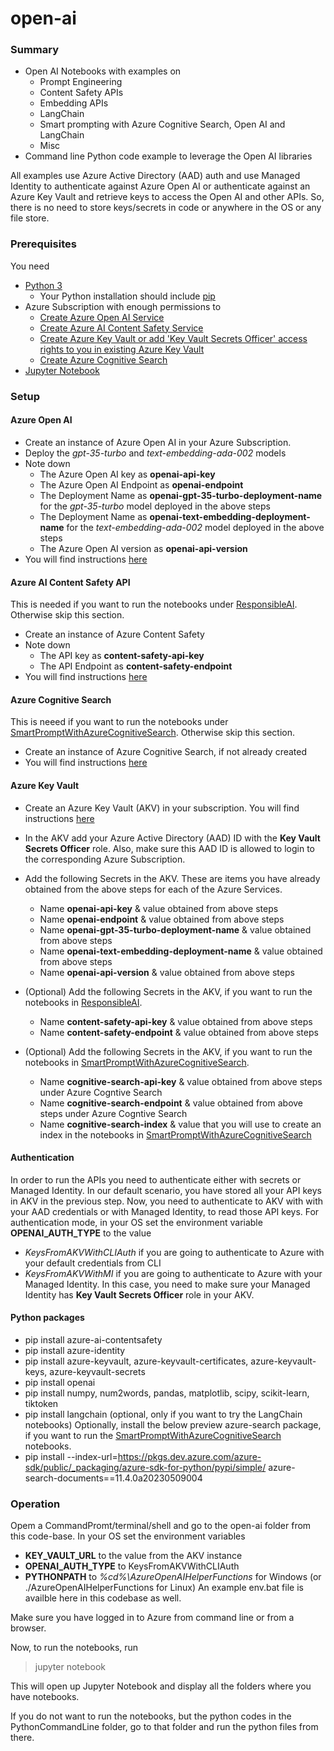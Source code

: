 # open-ai

### Summary
- Open AI Notebooks with examples on
  - Prompt Engineering
  - Content Safety APIs
  - Embedding APIs
  - LangChain
  - Smart prompting with Azure Cognitive Search, Open AI and LangChain
  - Misc
- Command line Python code example to leverage the Open AI libraries

All examples use Azure Active Directory (AAD) auth and use Managed Identity to authenticate against Azure Open AI or authenticate against an Azure Key Vault and retrieve keys to access the Open AI and other APIs. So, there is no need to store keys/secrets in code or anywhere in the OS or any file store.

### Prerequisites
You need 
- [Python 3][Python 3.x]
  -   Your Python installation should include [pip](https://pip.pypa.io/en/stable/)
- Azure Subscription with enough permissions to 
  - [Create Azure Open AI Service](https://learn.microsoft.com/en-us/azure/cognitive-services/openai/overview)
  - [Create Azure AI Content Safety Service](https://learn.microsoft.com/en-us/azure/cognitive-services/content-safety/overview)
  - [Create Azure Key Vault or add 'Key Vault Secrets Officer' access rights to you in existing Azure Key Vault](https://learn.microsoft.com/en-us/azure/key-vault/general/overview)
  - [Create Azure Cognitive Search](https://learn.microsoft.com/en-us/azure/search/search-get-started-portal)
- [Jupyter Notebook](https://docs.jupyter.org/en/latest/install/notebook-classic.html)

### Setup
#### Azure Open AI
- Create an instance of Azure Open AI in your Azure Subscription.
- Deploy the <i>gpt-35-turbo</i> and <i>text-embedding-ada-002</i> models
- Note down
  - The Azure Open AI key as <b>openai-api-key</b>
  - The Azure Open AI Endpoint as <b>openai-endpoint</b>
  - The Deployment Name as <b>openai-gpt-35-turbo-deployment-name</b> for the <i>gpt-35-turbo</i> model deployed in the above steps
  - The Deployment Name as <b>openai-text-embedding-deployment-name</b> for the <i>text-embedding-ada-002</i> model deployed in the above steps
  - The Azure Open AI version as <b>openai-api-version</b>
- You will find instructions [here](https://learn.microsoft.com/en-us/azure/cognitive-services/openai/how-to/create-resource?pivots=web-portal)
#### Azure AI Content Safety API
This is needed if you want to run the notebooks under [ResponsibleAI]. Otherwise skip this section.
- Create an instance of Azure Content Safety
- Note down 
  - The API key as <b>content-safety-api-key</b>
  - The API Endpoint as <b>content-safety-endpoint</b>
- You will find instructions [here](https://learn.microsoft.com/en-us/azure/cognitive-services/content-safety/overview)
#### Azure Cognitive Search
This is neeed if you want to run the notebooks under [SmartPromptWithAzureCognitiveSearch]. Otherwise skip this section.
- Create an instance of Azure Cognitive Search, if not already created
- You will find instructions [here](https://learn.microsoft.com/en-us/azure/search/search-create-service-portal)
#### Azure Key Vault
- Create an Azure Key Vault (AKV) in your subscription. You will find instructions [here](https://learn.microsoft.com/en-us/azure/key-vault/general/quick-create-portal)
- In the AKV add your Azure Active Directory (AAD) ID with the <b>Key Vault Secrets Officer</b> role. Also, make sure this AAD ID is allowed to login to the corresponding Azure Subscription.
- Add the following Secrets in the AKV. These are items you have already obtained from the above steps for each of the Azure Services.
  - Name <b>openai-api-key</b> & value obtained from above steps
  - Name <b>openai-endpoint</b> & value obtained from above steps
  - Name <b>openai-gpt-35-turbo-deployment-name</b> & value obtained from above steps
  - Name <b>openai-text-embedding-deployment-name</b> & value obtained from above steps
  - Name <b>openai-api-version</b> & value obtained from above steps
 
- (Optional) Add the following Secrets in the AKV, if you want to run the notebooks in [ResponsibleAI].  
  - Name <b>content-safety-api-key</b> & value obtained from above steps
  - Name <b>content-safety-endpoint</b> & value obtained from above steps
 
- (Optional) Add the following Secrets in the AKV, if you want to run the notebooks in [SmartPromptWithAzureCognitiveSearch].  
  - Name <b>cognitive-search-api-key</b> & value obtained from above steps under Azure Cogntive Search
  - Name <b>cognitive-search-endpoint</b> & value obtained from above steps under Azure Cogntive Search
  - Name <b>cognitive-search-index</b> & value that you will use to create an index in the notebooks in [SmartPromptWithAzureCognitiveSearch]

#### Authentication
In order to run the APIs you need to authenticate either with secrets or Managed Identity.
In our default scenario, you have stored all your API keys in AKV in the previous step.
Now, you need to authenticate to AKV with with your AAD credentials or with Managed Identity, to read those API keys.
For authentication mode, in your OS set the environment variable <b>OPENAI_AUTH_TYPE</b> to the value
  - <i>KeysFromAKVWithCLIAuth</i> if you are going to authenticate to Azure with your default credentials from CLI
  - <i>KeysFromAKVWithMI</i> if you are going to authenticate to Azure with your Managed Identity. In this case, you need to make sure your Managed Identity has <b>Key Vault Secrets Officer</b> role in your AKV. 
#### Python packages
- pip install azure-ai-contentsafety
- pip install azure-identity
- pip install azure-keyvault, azure-keyvault-certificates, azure-keyvault-keys, azure-keyvault-secrets
- pip install openai
- pip install numpy, num2words, pandas, matplotlib, scipy, scikit-learn, tiktoken
- pip install langchain (optional, only if you want to try the LangChain notebooks)
Optionally, install the below preview azure-search package, if you want to run the [SmartPromptWithAzureCognitiveSearch] notebooks.
- pip install --index-url=https://pkgs.dev.azure.com/azure-sdk/public/_packaging/azure-sdk-for-python/pypi/simple/ azure-search-documents==11.4.0a20230509004
### Operation
Opem a CommandPromt/terminal/shell and go to the open-ai folder from this code-base.
In your OS set the environment variables
- <b>KEY_VAULT_URL</b> to the value from the AKV instance
- <b>OPENAI_AUTH_TYPE</b> to KeysFromAKVWithCLIAuth
- <b>PYTHONPATH</b> to <i>%cd%\AzureOpenAIHelperFunctions</i> for Windows (or ./AzureOpenAIHelperFunctions for Linux)
An example env.bat file is availble here in this codebase as well.

Make sure you have logged in to Azure from command line or from a browser.

Now, to run the notebooks, run 
> jupyter notebook

This will open up Jupyter Notebook and display all the folders where you have notebooks.

If you do not want to run the notebooks, but the python codes in the PythonCommandLine folder, go to that folder and run
the python files from there.

[Python 3.x]: https://www.python.org/
[ResponsibleAI]: https://github.com/tirtho/open-ai/tree/main/ResponsibleAI
[SmartPromptWithAzureCognitiveSearch]: https://github.com/tirtho/open-ai/tree/main/SmartPromptWithAzureCognitiveSearch
